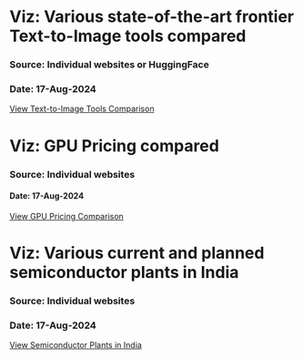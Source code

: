 # Viz: Various state-of-the-art frontier Text-to-Image tools compared
### Source: Individual websites or HuggingFace
### Date: 17-Aug-2024
[View Text-to-Image Tools Comparison](https://www.figma.com/embed?embed_host=share&url=https%3A%2F%2Fwww.figma.com%2Fboard%2F31ubjGVmluozgcJJnTdrO1%2FText-to-Image-Tools-Comparision-17Aug2024%3Ft%3DsPVN8w2tpFbN9FP7-1)


# Viz: GPU Pricing compared
### Source: Individual websites
#### Date: 17-Aug-2024
[View GPU Pricing Comparison](https://olabs-ai.github.io/genai-observations/gpu_pricing.html)


# Viz: Various current and planned semiconductor plants in India
### Source: Individual websites
### Date: 17-Aug-2024
[View Semiconductor Plants in India](https://olabs-ai.github.io/genai-observations/semiconductor_companies_india2.html)
